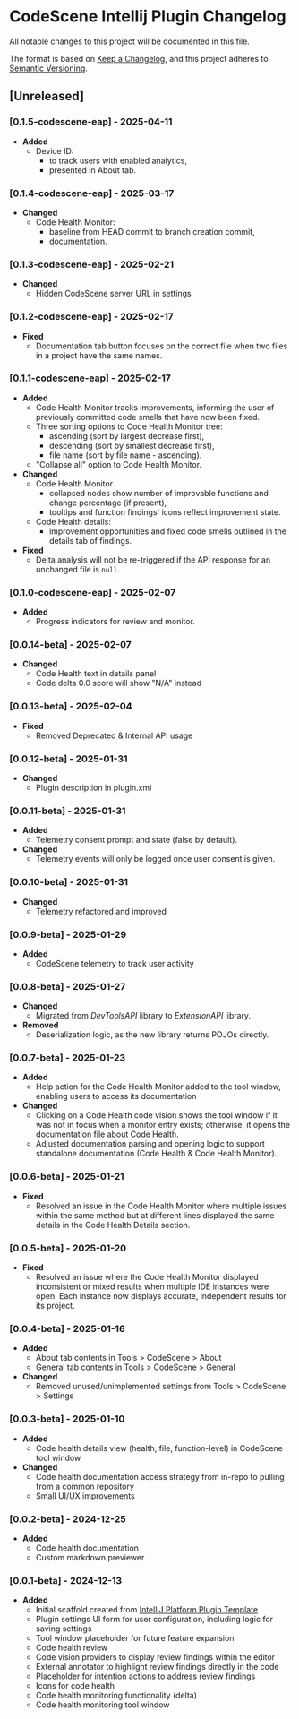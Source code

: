 # CodeScene Intellij Plugin Changelog

All notable changes to this project will be documented in this file.

The format is based on [Keep a Changelog](https://keepachangelog.com/en/1.1.0/),
and this project adheres to [Semantic Versioning](https://semver.org/spec/v2.0.0.html).

## [Unreleased]

### [0.1.5-codescene-eap] - 2025-04-11
- **Added**
  - Device ID:
    - to track users with enabled analytics,
    - presented in About tab.

### [0.1.4-codescene-eap] - 2025-03-17
- **Changed**
  - Code Health Monitor:
    - baseline from HEAD commit to branch creation commit,
    - documentation.

### [0.1.3-codescene-eap] - 2025-02-21
- **Changed**
  - Hidden CodeScene server URL in settings

### [0.1.2-codescene-eap] - 2025-02-17
- **Fixed**
  - Documentation tab button focuses on the correct file when two files in a project have the same names.

### [0.1.1-codescene-eap] - 2025-02-17
- **Added**
  - Code Health Monitor tracks improvements, informing the user of previously committed code smells that have now been fixed.
  - Three sorting options to Code Health Monitor tree:
    - ascending (sort by largest decrease first),
    - descending (sort by smallest decrease first),
    - file name (sort by file name - ascending).
  - "Collapse all" option to Code Health Monitor.
- **Changed**
  - Code Health Monitor
    - collapsed nodes show number of improvable functions and change percentage (if present),
    - tooltips and function findings' icons reflect improvement state.
  - Code Health details:
    - improvement opportunities and fixed code smells outlined in the details tab of findings.
- **Fixed**
  - Delta analysis will not be re-triggered if the API response for an unchanged file is `null`.

### [0.1.0-codescene-eap] - 2025-02-07
- **Added**
  - Progress indicators for review and monitor.

### [0.0.14-beta] - 2025-02-07
- **Changed**
  - Code Health text in details panel
  - Code delta 0.0 score will show "N/A" instead

### [0.0.13-beta] - 2025-02-04
- **Fixed**
  - Removed Deprecated & Internal API usage

### [0.0.12-beta] - 2025-01-31
- **Changed**
  - Plugin description in plugin.xml

### [0.0.11-beta] - 2025-01-31
- **Added**
  - Telemetry consent prompt and state (false by default).
- **Changed**
  - Telemetry events will only be logged once user consent is given.

### [0.0.10-beta] - 2025-01-31
- **Changed**
  - Telemetry refactored and improved

### [0.0.9-beta] - 2025-01-29
- **Added**
  - CodeScene telemetry to track user activity

### [0.0.8-beta] - 2025-01-27
- **Changed**
  - Migrated from *DevToolsAPI* library to *ExtensionAPI* library.
- **Removed**
  - Deserialization logic, as the new library returns POJOs directly.

### [0.0.7-beta] - 2025-01-23
- **Added**
  - Help action for the Code Health Monitor added to the tool window, enabling users to access its documentation
- **Changed**
  - Clicking on a Code Health code vision shows the tool window if it was not in focus when a monitor entry exists; otherwise, it opens the documentation file about Code Health. 
  - Adjusted documentation parsing and opening logic to support standalone documentation (Code Health & Code Health Monitor).

### [0.0.6-beta] - 2025-01-21
- **Fixed**
  - Resolved an issue in the Code Health Monitor where multiple issues within the same method but at different lines displayed the same details in the Code Health Details section.

### [0.0.5-beta] - 2025-01-20
- **Fixed**
  - Resolved an issue where the Code Health Monitor displayed inconsistent or mixed results when multiple IDE instances were open. Each instance now displays accurate, independent results for its project.

### [0.0.4-beta] - 2025-01-16
- **Added**
  - About tab contents in Tools > CodeScene > About
  - General tab contents in Tools > CodeScene > General
- **Changed**
  - Removed unused/unimplemented settings from Tools > CodeScene > Settings

### [0.0.3-beta] - 2025-01-10
- **Added**
  - Code health details view (health, file, function-level) in CodeScene tool window
- **Changed**
  - Code health documentation access strategy from in-repo to pulling from a common repository
  - Small UI/UX improvements

### [0.0.2-beta] - 2024-12-25
- **Added**
  - Code health documentation
  - Custom markdown previewer

### [0.0.1-beta] - 2024-12-13
- **Added**
  - Initial scaffold created from [IntelliJ Platform Plugin Template](https://github.com/JetBrains/intellij-platform-plugin-template)
  - Plugin settings UI form for user configuration, including logic for saving settings
  - Tool window placeholder for future feature expansion
  - Code health review
  - Code vision providers to display review findings within the editor
  - External annotator to highlight review findings directly in the code
  - Placeholder for intention actions to address review findings
  - Icons for code health
  - Code health monitoring functionality (delta)
  - Code health monitoring tool window
